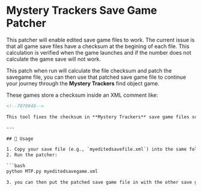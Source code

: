 # Mystery Trackers Save Game Patcher

This patcher will enable edited save game files to work.
The current issue is that all game save files have a checksum at the begining of each file. This calculation is verified when the game launches and if the number does not calculate the game save will not work.

This patch when run will calculate the file checksum and patch the savegame file, you can then use that patched save game file to continue your journey through the **Mystery Trackers**  find object game.

These games store a checksum inside an XML comment like:

```xml
<!--7070940-->

This tool fixes the checksum in **Mystery Trackers** save game files so you can safely edit them.

---

## 🚀 Usage

1. Copy your save file (e.g., `myeditedsavefile.xml`) into the same folder as this python script folder.  
2. Run the patcher:

```bash
python MTP.py myeditedsavegame.xml

3. you can then put the patched save game file in with the other save game files.
